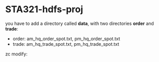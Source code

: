 # STA321-hdfs-proj

you have to add a directory called **data**, with two directories **order** and **trade**:
- order: am_hq_order_spot.txt, pm_hq_order_spot.txt
- trade: am_hq_trade_spot.txt, pm_hq_trade_spot.txt

zc modify:
